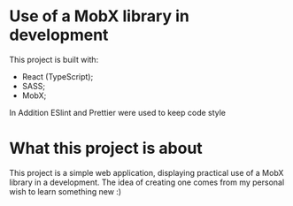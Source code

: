 # Use of a MobX library in development

This project is built with:

-   React (TypeScript);
-   SASS;
-   MobX;

In Addition ESlint and Prettier were used to keep code style

# What this project is about

This project is a simple web application, displaying practical use of a MobX library in a development. The idea of creating one comes from my personal wish to learn something new :)
